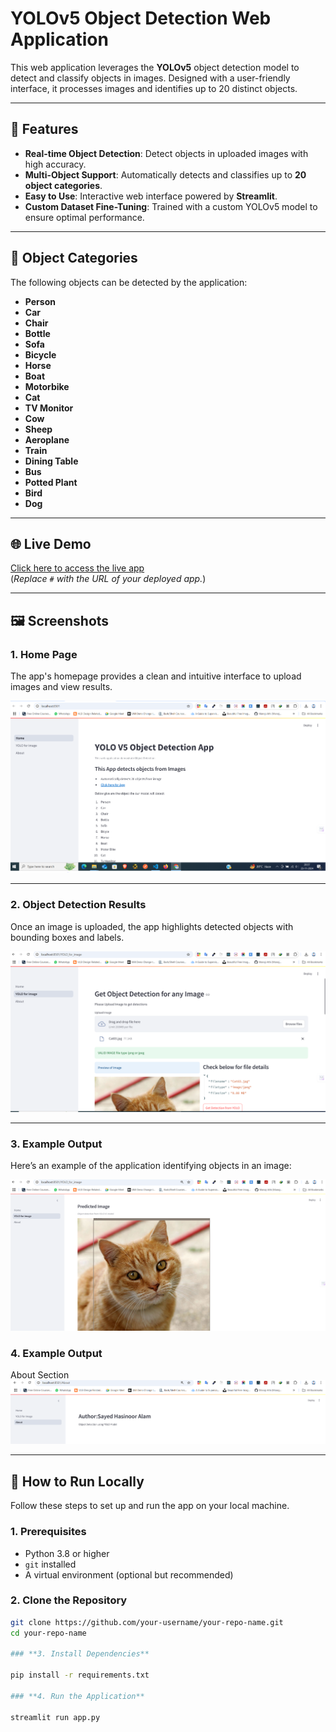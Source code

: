 # YOLOv5 Object Detection Web Application

This web application leverages the **YOLOv5** object detection model to detect and classify objects in images. Designed with a user-friendly interface, it processes images and identifies up to 20 distinct objects.

---

## 🌟 Features

- **Real-time Object Detection**: Detect objects in uploaded images with high accuracy.
- **Multi-Object Support**: Automatically detects and classifies up to **20 object categories**.
- **Easy to Use**: Interactive web interface powered by **Streamlit**.
- **Custom Dataset Fine-Tuning**: Trained with a custom YOLOv5 model to ensure optimal performance.

---

## 🎯 Object Categories

The following objects can be detected by the application:

- **Person**  
- **Car**  
- **Chair**  
- **Bottle**  
- **Sofa**  
- **Bicycle**  
- **Horse**  
- **Boat**  
- **Motorbike**  
- **Cat**  
- **TV Monitor**  
- **Cow**  
- **Sheep**  
- **Aeroplane**  
- **Train**  
- **Dining Table**  
- **Bus**  
- **Potted Plant**  
- **Bird**  
- **Dog**

---

## 🌐 Live Demo

[Click here to access the live app](#)  
(*Replace `#` with the URL of your deployed app.*)

---

## 🖼️ Screenshots

### **1. Home Page**
The app's homepage provides a clean and intuitive interface to upload images and view results.

![Home Page](assets/Capture1.png)

---

### **2. Object Detection Results**
Once an image is uploaded, the app highlights detected objects with bounding boxes and labels.

![Detection Results](assets/Capture2.png)

---

### **3. Example Output**
Here’s an example of the application identifying  objects in an image:

![Example Output](assets/Capture3.png)

### **4. Example Output**
About Section
![Example Output](assets/Capture4.png)


---

## 🚀 How to Run Locally

Follow these steps to set up and run the app on your local machine.

### **1. Prerequisites**
- Python 3.8 or higher
- `git` installed
- A virtual environment (optional but recommended)

### **2. Clone the Repository**
```bash
git clone https://github.com/your-username/your-repo-name.git
cd your-repo-name

### **3. Install Dependencies** 

pip install -r requirements.txt

### **4. Run the Application**

streamlit run app.py


